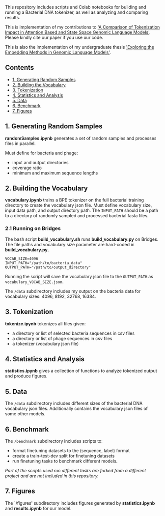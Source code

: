 
This repository includes scripts and Colab notebooks for building and running a Bacterial DNA tokenizer, as well as analyzing and comparing results.

This is implementation of my contributions to ['A Comparison of Tokenization Impact in Attention Based and State Space Genomic Language Models'](https://www.biorxiv.org/content/10.1101/2024.09.09.612081v1). Please kindly cite our paper if you use our code.

This is also the implementation of my undergraduate thesis ['Exploring the Embedding Methods in Genomic Language Models'](https://www.cs.utah.edu/research/technical-reports/).

## Contents

- [1. Generating Random Samples](#1-generating-random-samples)
- [2. Building the Vocabulary](#2-building-the-vocabulary)
- [3. Tokenization](#3-tokenization)
- [4. Statistics and Analysis](#4-statistics-and-analysis)
- [5. Data](#5-data)
- [6. Benchmark](#6-benchmark)
- [7. Figures](#7-figures)

## 1. Generating Random Samples

**randomSamples.ipynb** generates a set of random samples and processes files in parallel.

Must define for bacteria and phage:
- input and output directories
- coverage ratio
- minimum and maximum sequence lengths

## 2. Building the Vocabulary

**vocabulary.ipynb** trains a BPE tokenizer on the full bacterial training directory to create the vocabulary json file.
Must define vocabulary size, input data path, and output directory path. The `INPUT_PATH` should be a path to a directory of randomly sampled and processed bacterial fasta files.

### 2.1 Running on Bridges

The bash script **build_vocabulary.sh** runs **build_vocabulary.py** on Bridges. The file paths and vocabulary size parameter are hard-coded in **build_vocabulary.py**. 

```
VOCAB_SIZE=4096
INPUT_PATH="/path/to/bacteria_data"
OUTPUT_PATH="/path/to/output_directory"
```

Running the script will save the vocabulary json file to the `OUTPUT_PATH` as `vocabulary_VOCAB_SIZE.json`.

The `/data` subdirectory includes my output on the bacteria data for vocabulary sizes: 4096, 8192, 32768, 16384.

## 3. Tokenization

**tokenize.ipynb** tokenizes all files given:

- a directory or list of selected bacteria sequences in csv files
- a directory or list of phage sequences in csv files
- a tokenizer (vocabulary json file)

## 4. Statistics and Analysis

**statistics.ipynb** gives a collection of functions to analyze tokenized output and produce figures.

## 5. Data

The `/data` subdirectory includes different sizes of the bacterial DNA vocabulary json files. Additionally contains the vocabulary json files of some other models.

## 6. Benchmark

The `/benchmark` subdirectory includes scripts to:

- format finetuning datasets to the (sequence, label) format
- create a train-test-dev split for finetuning datasets
- run finetuning tasks to benchmark different models.

*Part of the scripts used run different tasks are forked from a different project and are not included in this repository.*

## 7. Figures

The `/figures' subdirectory includes figures generated by **statistics.ipynb** and **results.ipynb** for our model.
